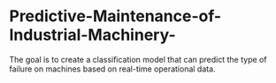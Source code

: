 # Predictive-Maintenance-of-Industrial-Machinery-
The goal is to create a classification model that can predict the type of failure on machines based on real-time operational data.
